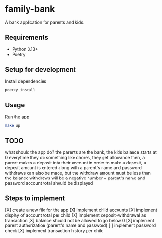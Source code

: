 # family-bank
A bank application for parents and kids.

## Requirements
- Python 3.13+
- Poetry

## Setup for development

Install dependencies
```sh
poetry install
```

## Usage

Run the app
```sh
make up
```

## TODO
what should the app do?
the parents are the bank, the kids balance starts at 0
everytime they do something like chores, they get allowance 
then, a parent makes a deposit into their account
in order to make a deposit, a deposit amount is entered along with a parent's name and password
withdraws can also be made, but the withdraw amount must be less than the balance
withdraws will be a negative number + parent's name and password
account total should be displayed

## Steps to implement
[X] create a new file for the app
[X] implement child accounts
[X] implement display of account total per child
[X] implement deposit+withdrawal as transaction
[X] balance should not be allowed to go below 0
[X] implement parent authorization (parent's name and password)
[ ] implement password check
[X] implement transaction history per child
